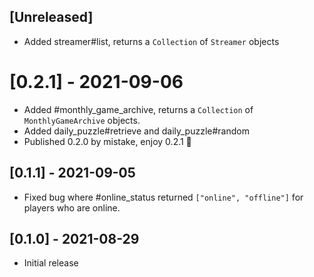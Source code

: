 ## [Unreleased]

- Added streamer#list, returns a `Collection` of `Streamer` objects

# [0.2.1] - 2021-09-06

- Added #monthly_game_archive, returns a `Collection` of `MonthlyGameArchive` objects.
- Added daily_puzzle#retrieve and daily_puzzle#random
- Published 0.2.0 by mistake, enjoy 0.2.1 🙂

## [0.1.1] - 2021-09-05

- Fixed bug where #online_status returned `["online", "offline"]` for players who are online.

## [0.1.0] - 2021-08-29

- Initial release
